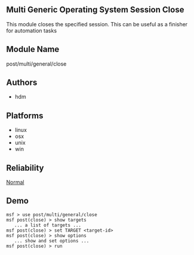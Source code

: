 ## Multi Generic Operating System Session Close

This module closes the specified session. This can be useful 
as a finisher for automation tasks


## Module Name
post/multi/general/close

## Authors
* hdm





## Platforms
* linux
* osx
* unix
* win

## Reliability
[Normal](https://github.com/rapid7/metasploit-framework/wiki/Exploit-Ranking)

## Demo

```
msf > use post/multi/general/close
msf post(close) > show targets
   ... a list of targets ...
msf post(close) > set TARGET <target-id>
msf post(close) > show options
   ... show and set options ...
msf post(close) > run
```
    
    